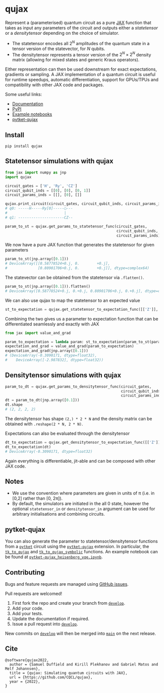 # qujax

Represent a (parameterised) quantum circuit as a pure [JAX](https://github.com/google/jax) function that
takes as input any parameters of the circuit and outputs either a _statetensor_ or a _densitytensor_ depending on
the choice of simulator.
- The statetensor encodes all $2^N$ amplitudes of the quantum state in a tensor version
of the statevector, for $N$ qubits.
- The densitytensor represents a tensor version of the
$2^N \times 2^N$ density matrix (allowing for mixed states and generic Kraus operators).

Either representation can then be used downstream for exact expectations, gradients or sampling. A JAX implementation
of a quantum circuit is useful for runtime speedups, automatic differentiation, support for GPUs/TPUs and compatibility
with other JAX code and packages.

Some useful links:
- [Documentation](https://cqcl.github.io/qujax/api/)
- [PyPI](https://pypi.org/project/qujax/)
- [Example notebooks](https://github.com/CQCL/qujax/tree/main/examples)
- [pytket-qujax](https://github.com/CQCL/pytket-qujax)


## Install
```
pip install qujax
```

## Statetensor simulations with qujax
```python
from jax import numpy as jnp
import qujax

circuit_gates = ['H', 'Ry', 'CZ']
circuit_qubit_inds = [[0], [0], [0, 1]]
circuit_params_inds = [[], [0], []]

qujax.print_circuit(circuit_gates, circuit_qubit_inds, circuit_params_inds);
# q0: -----H-----Ry[0]-----◯---
#                          |   
# q1: ---------------------CZ--
```

```python
param_to_st = qujax.get_params_to_statetensor_func(circuit_gates,
                                                   circuit_qubit_inds,
                                                   circuit_params_inds)
```

We now have a pure JAX function that generates the statetensor for given parameters
```python
param_to_st(jnp.array([0.1]))
# DeviceArray([[0.58778524+0.j, 0.        +0.j],
#              [0.80901706+0.j, 0.        +0.j]], dtype=complex64)
```

The statevector can be obtained from the statetensor via ```.flatten()```.
```python
param_to_st(jnp.array([0.1])).flatten()
# DeviceArray([0.58778524+0.j, 0.+0.j, 0.80901706+0.j, 0.+0.j], dtype=complex64)
```

We can also use qujax to map the statetensor to an expected value
```python
st_to_expectation = qujax.get_statetensor_to_expectation_func([['Z']], [[0]], [1.])
```

Combining the two gives us a parameter to expectation function that can be differentiated seamlessly and exactly with JAX
```python
from jax import value_and_grad

param_to_expectation = lambda param: st_to_expectation(param_to_st(param))
expectation_and_grad = value_and_grad(param_to_expectation)
expectation_and_grad(jnp.array([0.1]))
# (DeviceArray(-0.3090171, dtype=float32),
#    DeviceArray([-2.987832], dtype=float32))
```

## Densitytensor simulations with qujax
```python
param_to_dt = qujax.get_params_to_densitytensor_func(circuit_gates,
                                                     circuit_qubit_inds,
                                                     circuit_params_inds)
dt = param_to_dt(jnp.array([0.1]))
dt.shape
# (2, 2, 2, 2)
```
The densitytensor has shape ```(2,) * 2 * N``` and the density matrix can be obtained
with ```.reshape(2 * N, 2 * N)```.

Expectations can also be evaluated through the densitytensor

```python
dt_to_expectation = qujax.get_densitytensor_to_expectation_func([['Z']], [[0]], [1.])
dt_to_expectation(dt)
# DeviceArray(-0.3090171, dtype=float32)
```
Again everything is differentiable, jit-able and can be composed with other JAX code.



## Notes
+ We use the convention where parameters are given in units of π (i.e. in [0,2] rather than [0, 2π]).
+ By default, the simulators are initiated in the all 0 state, however the optional ```statetensor_in```
or ```densitytensor_in``` argument can be used for arbitrary initialisations and combining circuits.


## pytket-qujax
You can also generate the parameter to statetensor/densitytensor functions from
a [`pytket`](https://cqcl.github.io/tket/pytket/api/) circuit using the
[`pytket-qujax`](https://github.com/CQCL/pytket-qujax) extension. In particular, the
[`tk_to_qujax`](https://cqcl.github.io/pytket-qujax/api/api.html#pytket.extensions.qujax.qujax_convert.tk_to_qujax) and
[`tk_to_qujax_symbolic`](https://cqcl.github.io/pytket-qujax/api/api.html#pytket.extensions.qujax.qujax_convert.tk_to_qujax_symbolic)
functions.
An example notebook can be found at [`pytket-qujax_heisenberg_vqe.ipynb`](https://github.com/CQCL/pytket/blob/main/examples/pytket-qujax_heisenberg_vqe.ipynb).


## Contributing
Bugs and feature requests are managed using [GitHub issues](https://github.com/CQCL/qujax/issues).

Pull requests are welcomed!
1. First fork the repo and create your branch from [`develop`](https://github.com/CQCL/qujax/tree/develop).
2. Add your code.
3. Add your tests.
4. Update the documentation if required.
5. Issue a pull request into [`develop`](https://github.com/CQCL/qujax/tree/develop).

New commits on [`develop`](https://github.com/CQCL/qujax/tree/develop) will then be merged into
[`main`](https://github.com/CQCL/qujax/tree/main) on the next release.


## Cite
```
@software{qujax2022,
  author = {Samuel Duffield and Kirill Plekhanov and Gabriel Matos and Melf Johannsen},
  title = {qujax: Simulating quantum circuits with JAX},
  url = {https://github.com/CQCL/qujax},
  year = {2022},
}
```
